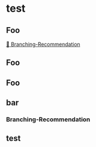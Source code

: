 # test

## Foo

[:open_file_folder: Branching-Recommendation](###Branching-Recommendation)


## Foo

## Foo

## bar

### Branching-Recommendation

test
----
